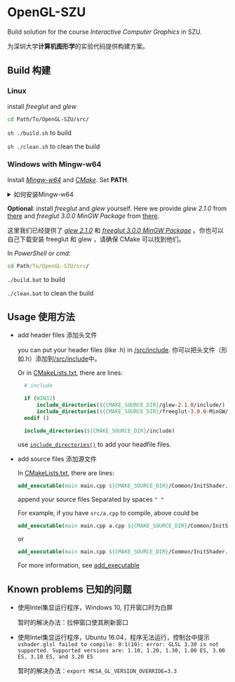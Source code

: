 # OpenGL-SZU

Build solution for the course *Interactive Computer Graphics* in SZU.

为深圳大学**计算机图形学**的实验代码提供构建方案。

## Build 构建

### Linux

install *freeglut* and *glew*

``` bash
cd Path/To/OpenGL-SZU/src/
```

`sh ./build.sh` to build

`sh ./clean.sh` to clean the build

### Windows with Mingw-w64

Install [*Mingw-w64*](http://mingw-w64.org/) and [*CMake*](https://cmake.org/). Set **PATH**.

<details><summary>如何安装Mingw-w64</summary>

<p>

两个推荐方案

1. 在线安装：进入[*sourceforge.net*](https://sourceforge.net/projects/mingw-w64/files/)，找到*MinGW-W64 Online Installer MinGW-W64-install.exe*，点击下载
2. 离线安装：进入[*sourceforge.net*](https://sourceforge.net/projects/mingw-w64/files/)，依次点击（下载量较多的）*Toolchains targetting Win64*，*Personal Builds*，*mingw-builds*，*{最新版本}*，*threads-posix*，*seh*，下载对应的压缩包。

</p>
</details>

**Optional**: install *freeglut* and *glew* yourself. Here we provide *glew 2.1.0* from [there](http://glew.sourceforge.net/) and *freeglut 3.0.0 MinGW Package* from [there](https://www.transmissionzero.co.uk/software/freeglut-devel/). 

这里我们已经提供了 [*glew 2.1.0*](http://glew.sourceforge.net/) 和 [*freeglut 3.0.0 MinGW Package*](https://www.transmissionzero.co.uk/software/freeglut-devel/) 。你也可以自己下载安装 freeglut 和 glew ，请确保 CMake 可以找到他们。

In *PowerShell* or *cmd*:

``` cmd
cd Path/To/OpenGL-SZU/src/
```

`./build.bat` to build

`./clean.bat` to clean the build

## Usage 使用方法

- add header files 添加头文件
  
  you can put your header files (like .h) in [/src/include](src/include/). 你可以把头文件（形如.h）添加到[/src/include](src/include/)中。

  Or in [CMakeLists.txt](src/CMakeLists.txt), there are lines:

  ``` cmake
    # include

    if (WIN32)
        include_directories(${CMAKE_SOURCE_DIR}/glew-2.1.0/include/)
        include_directories(${CMAKE_SOURCE_DIR}/freeglut-3.0.0-MinGW/include/)
    endif ()

    include_directories(${CMAKE_SOURCE_DIR}/include)
  ```

  use [`include_directories()`](https://cmake.org/cmake/help/v3.0/command/include_directories.html) to add your headfile files.

- add source files 添加源文件
  
  In [CMakeLists.txt](src/CMakeLists.txt), there are lines:

  ``` cmake
  add_executable(main main.cpp ${CMAKE_SOURCE_DIR}/Common/InitShader.cpp)
  ```

  append your source files Separated by spaces `" "`

  For example, if you have `src/a.cpp` to compile, above could be 
  
  ``` cmake
  add_executable(main main.cpp a.cpp ${CMAKE_SOURCE_DIR}/Common/InitShader.cpp)
  ```

  or

  ``` cmake
  add_executable(main main.cpp ${CMAKE_SOURCE_DIR}/Common/InitShader.cpp) ${CMAKE_SOURCE_DIR}/a.cpp
  ```

  For more information, see [add_executable](https://cmake.org/cmake/help/v3.0/command/add_executable.html)

## Known problems 已知的问题

- 使用Intel集显运行程序，Windows 10, 打开窗口时为白屏

  暂时的解决办法：拉伸窗口使其刷新窗口

- 使用Intel集显运行程序，Ubuntu 16.04，程序无法运行，控制台中提示`vshader.glsl failed to compile:
0:1(10): error: GLSL 3.30 is not supported. Supported versions are: 1.10, 1.20, 1.30, 1.00 ES, 3.00 ES, 3.10 ES, and 3.20 ES`

  暂时的解决办法：`export MESA_GL_VERSION_OVERRIDE=3.3`
